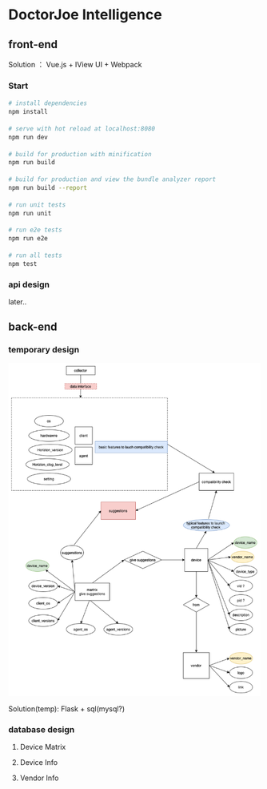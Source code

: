 # DoctorJoe Intelligence

## front-end
Solution ： Vue.js + IView UI + Webpack

### Start
``` bash
# install dependencies
npm install

# serve with hot reload at localhost:8080
npm run dev

# build for production with minification
npm run build

# build for production and view the bundle analyzer report
npm run build --report

# run unit tests
npm run unit

# run e2e tests
npm run e2e

# run all tests
npm test
```

###  api design
later..

## back-end

### temporary design
![avatar](./doc_assets/djInteklligence-design.png)

Solution(temp): Flask + sql(mysql?)
### database design

1. Device Matrix
   
2. Device Info
3. Vendor Info

   